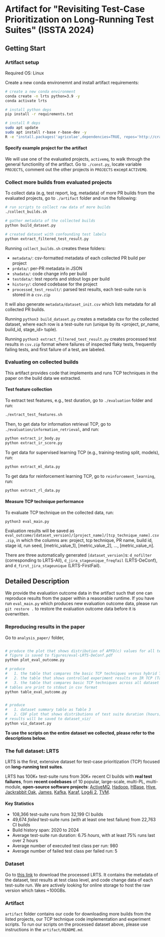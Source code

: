 # Artifact for "Revisiting Test-Case Prioritization on Long-Running Test Suites" (ISSTA 2024)



## Getting Start


### Artifact setup

Required OS: Linux

Create a new conda environemnt and install artifact requirements:

```bash
# create a new conda environment
conda create -n lrts python=3.9 -y
conda activate lrts

# install python deps
pip install -r requirements.txt

# install R deps
sudo apt update
sudo apt install r-base r-base-dev -y
R -e "install.packages('agricolae',dependencies=TRUE, repos='http://cran.rstudio.com/')"
```


#### Specify example project for the artifact 

We will use one of the evaluated projects, `activemq`, to walk through the general functionlity of the artifact. Go to `./const.py`, locate variable `PROJECTS`, comment out the other projects in `PROJECTS` except `ACTIVEMQ`.


### Collect more builds from evaluated projects

To collect data (e.g, test report, log, metadata) of more PR builds from the evaluated projects, go to `./artifact` folder and run the following:

```bash
# run scripts to collect raw data of more builds
./collect_builds.sh

# gather metadata of the collected builds
python build_dataset.py

# created dataset with confounding test labels
python extract_filtered_test_result.py
```

Running `collect_builds.sh` creates these folders: 
- `metadata/`: csv-formatted metadata of each collected PR build per project
- `prdata/`: per-PR metadata in JSON
- `shadata/`: code change info per build 
- `testdata/`: test reports and stdout logs per build
- `history/`: cloned codebase for the project
- `processed_test_result/`: parsed test results, each test-suite run is stored in a `csv.zip`

It will also generate `metadata/dataset_init.csv` which lists metadata for all collected PR builds.

Running `python3 build_dataset.py` creates a metadata csv for the collected dataset, where each row is a test-suite run (unique by its \<project, pr_name, build_id, stage_id\> tuple).

Running `python3 extract_filtered_test_result.py` creates processed test results in `csv.zip` format where failures of inspected flaky tests, frequently failing tests, and first failure of a test, are labeled.

### Evaluating on collected builds

This artifact provides code that implements and runs TCP techniques in the paper on the build data we extracted.

#### Test feature collection

To extract test features, e.g., test duration, go to `./evaluation` folder and run:

```bash
./extract_test_features.sh
```

Then, to get data for information retrieval TCP, go to `./evaluation/information_retrieval`, and run:

```bash
python extract_ir_body.py
python extract_ir_score.py
```


To get data for supervised learning TCP (e.g., training-testing split, models), run:

```bash
python extract_ml_data.py
```


To get data for reinforcement learning TCP, go to `reinforcement_learning`, run:

```bash
python extract_rl_data.py
```

#### Measure TCP technique performance

To evaluate TCP technique on the collected data, run:

```bash
python3 eval_main.py
```

Evaluation results will be saved as `eval_outcome/[dataset_version]/[project_name]/[tcp_technique_name].csv.zip`, in which the columns are: project, tcp technique, PR name, build id, stage id, run seed, \[metric_value_1\], \[metric_value_2\], ..., \[metric_value_n\]. 

There are three automatically generated `[dataset_version]`s: `d_nofilter` (corresponding to LRTS-All), `d_jira_stageunique_freqfail` (LRTS-DeConf), and `d_first_jira_stageunique` (LRTS-FirstFail).


## Detailed Description


We provide the evaluation outcome data in the artifact such that one can reproduce results from the paper within a reasonable runtime. If you have run `eval_main.py` which produces new evaluation outcome data, please run `git restore .` to restore the evaluation outcome data before it is overwritten.


### Reproducing results in the paper


Go to `analysis_paper/` folder,

```bash

# produce the plot that shows distribution of APFD(c) values for all techniques (Figure 2)
# figure is saved to figures/eval-LRTS-DeConf.pdf
python plot_eval_outcome.py

# produce
#   1. the table that compares the basic TCP techniques versus hybrid TCP (Table 8)
#   2. the table that shows controlled experiment results on IR TCP (Table 9)
#   3. the table that compares basic TCP techniques across all dataset versions (Table 10)
# tables are print to stdout in csv format
python table_eval_outcome.py


# produce 
#   1. dataset summary table as Table 3
#   2. CDF plot that shows distributions of test suite duration (hours) and size per project (Figure 1)
# results will be saved to dataset_viz/
python viz_dataset.py
```

**To use the scripts on the entire dataset we collected, please refer to the descriptions below.**


### The full dataset: LRTS


LRTS is the first, extensive dataset for test-case prioritization (TCP) focused on **long-running test suites**.

LRTS has 100K+ test-suite runs from 30K+ recent CI builds with **real test failures**, from **recent codebases** of 10 popular, large-scale, multi-PL, multi-module, **open-source software projects**: [ActiveMQ](https://github.com/apache/activemq), [Hadoop](https://github.com/apache/hadoop), [HBase](https://github.com/apache/hbase), [Hive](https://github.com/apache/hive), [Jackrabbit Oak](https://github.com/apache/jackrabbit-oak), [James](https://github.com/apache/james-project), [Kafka](https://github.com/apache/kafka), [Karaf](https://github.com/apache/karaf), [Log4j 2](https://github.com/apache/logging-log4j2), [TVM](https://github.com/apache/tvm).


#### Key Statistics
- 108,366 test-suite runs from 32,199 CI builds
- 49,674 *failed* test-suite runs (with at least one test failure) from 22,763 CI builds
- Build history span: 2020 to 2024
- Average test-suite run duration: 6.75 *hours*, with at least 75% runs last over 2 hours
- Average number of executed test class per run: 980
- Average number of failed test class per failed run: 5 


### Dataset

Go to [this link](https://drive.google.com/file/d/13vnCA0tY2BMY9irfn0nV01bJnST6z4kx/view?usp=sharing) to download the processed LRTS. It contains the metadata of the dataset, test results at test class level, and code change data of each test-suite run. We are actively looking for online storage to host the raw version which takes ~100GBs.

### Artifact

`artifact` folder contains our code for downloading more builds from the listed projects, our TCP technique code implementation and experiment scripts. To run our scripts on the processed dataset above, please use instructions in the `artifact/README.md`.

<!-- #### Requirement

Install python requirement via `requirements.txt`. Install `R` and `agricolae` library on `R`. -->

